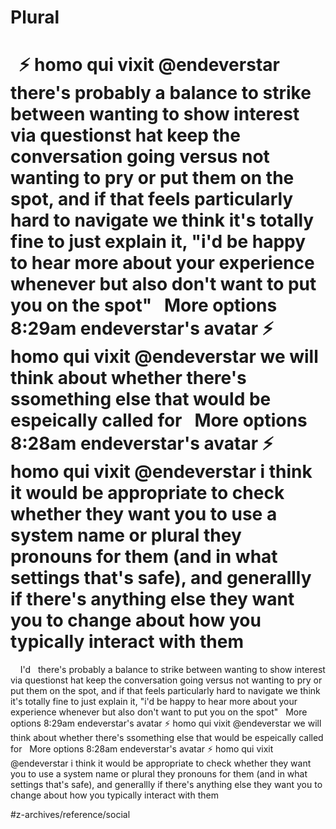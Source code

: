 # Plural
 
⚡️ homo qui vixit @endeverstar
there's probably a balance to strike between wanting to show interest via questionst hat keep the conversation going versus not wanting to pry or put them on the spot, and if that feels particularly hard to navigate we think it's totally fine to just explain it, "i'd be happy to hear more about your experience whenever but also don't want to put you on the spot"
 
More options
8:29am endeverstar's avatar
⚡️ homo qui vixit @endeverstar
we will think about whether there's ssomething else that would be espeically called for
 
More options
8:28am
endeverstar's avatar
⚡️ homo qui vixit @endeverstar
i think it would be appropriate to check whether they want you to use a system name or plural they pronouns for them (and in what settings that's safe), and generallly if there's anything else they want you to change about how you typically interact with them
 
=====
 
 
I'd 
 
there's probably a balance to strike between wanting to show interest via questionst hat keep the conversation going versus not wanting to pry or put them on the spot, and if that feels particularly hard to navigate we think it's totally fine to just explain it, "i'd be happy to hear more about your experience whenever but also don't want to put you on the spot"
 
More options
8:29am endeverstar's avatar
⚡️ homo qui vixit @endeverstar
we will think about whether there's ssomething else that would be espeically called for
 
More options
8:28am
endeverstar's avatar
⚡️ homo qui vixit @endeverstar
i think it would be appropriate to check whether they want you to use a system name or plural they pronouns for them (and in what settings that's safe), and generallly if there's anything else they want you to change about how you typically interact with them

#z-archives/reference/social